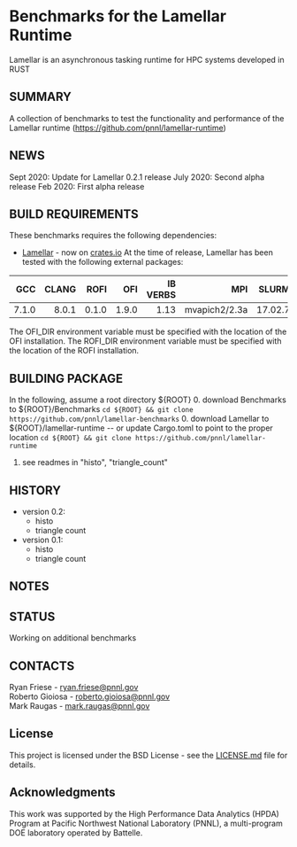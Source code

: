 Benchmarks for the Lamellar Runtime
=================================================

Lamellar is an asynchronous tasking runtime for HPC systems developed in RUST

SUMMARY
-------

A collection of benchmarks to test the functionality and performance of the Lamellar runtime (https://github.com/pnnl/lamellar-runtime)

NEWS
----
Sept 2020: Update for Lamellar 0.2.1 release
July 2020: Second alpha release
Feb 2020: First alpha release

BUILD REQUIREMENTS
------------------
These benchmarks requires the following dependencies:

* [Lamellar](https://github.com/pnnl/lamellar-runtime) - now on [crates.io](https://crates.io/crates/lamellar)
At the time of release, Lamellar has been tested with the following external packages:

| **GCC** | **CLANG** | **ROFI**  | **OFI**   | **IB VERBS**  | **MPI**       | **SLURM** | **LAMELLAR** |
|--------:|----------:|----------:|----------:|--------------:|--------------:|----------:|-------------:|
| 7.1.0   | 8.0.1     | 0.1.0     | 1.9.0     | 1.13          | mvapich2/2.3a | 17.02.7   | 0.2.1        |

The OFI_DIR environment variable must be specified with the location of the OFI installation.
The ROFI_DIR environment variable must be specified with the location of the ROFI installation.

BUILDING PACKAGE
----------------
In the following, assume a root directory ${ROOT}
0. download Benchmarks to ${ROOT}/Benchmarks 
    `cd ${ROOT} && git clone https://github.com/pnnl/lamellar-benchmarks`
0. download Lamellar to ${ROOT}/lamellar-runtime  -- or update Cargo.toml to point to the proper location
    `cd ${ROOT} && git clone https://github.com/pnnl/lamellar-runtime`

1. see readmes in  "histo", "triangle_count"


HISTORY
-------
- version 0.2:
  - histo
  - triangle count
- version 0.1:
  - histo
  - triangle count
  
NOTES
-----

STATUS
------
Working on additional benchmarks

CONTACTS
--------
Ryan Friese     - ryan.friese@pnnl.gov  
Roberto Gioiosa - roberto.gioiosa@pnnl.gov  
Mark Raugas     - mark.raugas@pnnl.gov  

## License

This project is licensed under the BSD License - see the [LICENSE.md](LICENSE.md) file for details.

## Acknowledgments

This work was supported by the High Performance Data Analytics (HPDA) Program at Pacific Northwest National Laboratory (PNNL),
a multi-program DOE laboratory operated by Battelle.
